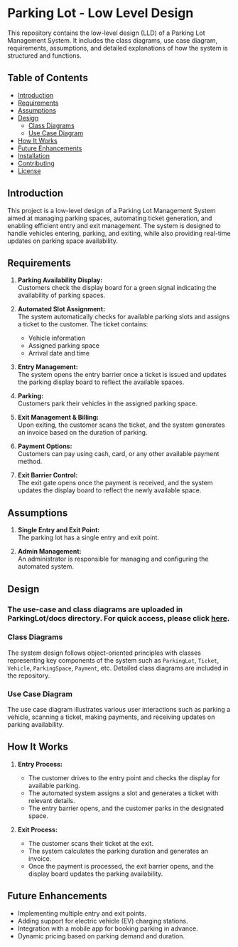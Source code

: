# Parking Lot - Low Level Design

This repository contains the low-level design (LLD) of a Parking Lot Management System. It includes the class diagrams, use case diagram, requirements, assumptions, and detailed explanations of how the system is structured and functions.

## Table of Contents
- [Introduction](#introduction)
- [Requirements](#requirements)
- [Assumptions](#assumptions)
- [Design](#design)
  - [Class Diagrams](#class-diagrams)
  - [Use Case Diagram](#use-case-diagram)
- [How It Works](#how-it-works)
- [Future Enhancements](#future-enhancements)
- [Installation](#installation)
- [Contributing](#contributing)
- [License](#license)

## Introduction

This project is a low-level design of a Parking Lot Management System aimed at managing parking spaces, automating ticket generation, and enabling efficient entry and exit management. The system is designed to handle vehicles entering, parking, and exiting, while also providing real-time updates on parking space availability.

## Requirements

1. **Parking Availability Display:**  
   Customers check the display board for a green signal indicating the availability of parking spaces.
   
2. **Automated Slot Assignment:**  
   The system automatically checks for available parking slots and assigns a ticket to the customer. The ticket contains:
   - Vehicle information
   - Assigned parking space
   - Arrival date and time

3. **Entry Management:**  
   The system opens the entry barrier once a ticket is issued and updates the parking display board to reflect the available spaces.

4. **Parking:**  
   Customers park their vehicles in the assigned parking space.

5. **Exit Management & Billing:**  
   Upon exiting, the customer scans the ticket, and the system generates an invoice based on the duration of parking.

6. **Payment Options:**  
   Customers can pay using cash, card, or any other available payment method.

7. **Exit Barrier Control:**  
   The exit gate opens once the payment is received, and the system updates the display board to reflect the newly available space.

## Assumptions

1. **Single Entry and Exit Point:**  
   The parking lot has a single entry and exit point.

2. **Admin Management:**  
   An administrator is responsible for managing and configuring the automated system.

## Design

### The use-case and class diagrams are uploaded in ParkingLot/docs directory. For quick access, please click [here](https://github.com/harshvaghanii/lowleveldesignpractice/tree/master/ParkingLot/docs).

### Class Diagrams

The system design follows object-oriented principles with classes representing key components of the system such as `ParkingLot`, `Ticket`, `Vehicle`, `ParkingSpace`, `Payment`, etc. Detailed class diagrams are included in the repository.

### Use Case Diagram

The use case diagram illustrates various user interactions such as parking a vehicle, scanning a ticket, making payments, and receiving updates on parking availability.

## How It Works

1. **Entry Process:**  
   - The customer drives to the entry point and checks the display for available parking.
   - The automated system assigns a slot and generates a ticket with relevant details.
   - The entry barrier opens, and the customer parks in the designated space.

2. **Exit Process:**  
   - The customer scans their ticket at the exit.
   - The system calculates the parking duration and generates an invoice.
   - Once the payment is processed, the exit barrier opens, and the display board updates the parking availability.

## Future Enhancements

- Implementing multiple entry and exit points.
- Adding support for electric vehicle (EV) charging stations.
- Integration with a mobile app for booking parking in advance.
- Dynamic pricing based on parking demand and duration.
